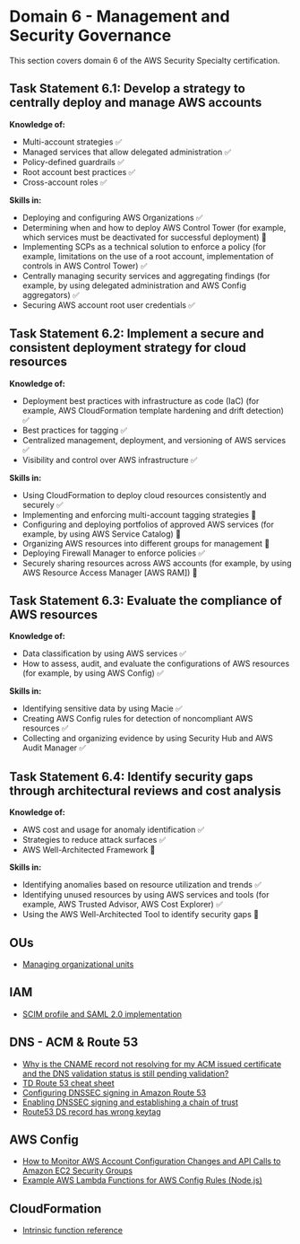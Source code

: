 # Domain 6 - Management and Security Governance

This section covers domain 6 of the AWS Security Specialty certification.

## Task Statement 6.1: Develop a strategy to centrally deploy and manage AWS accounts

**Knowledge of:**

- Multi-account strategies :white_check_mark:
- Managed services that allow delegated administration :white_check_mark:
- Policy-defined guardrails :white_check_mark:
- Root account best practices :white_check_mark:
- Cross-account roles :white_check_mark:

**Skills in:**

- Deploying and configuring AWS Organizations :white_check_mark:
- Determining when and how to deploy AWS Control Tower (for example, which services must be deactivated for successful deployment) :large_orange_diamond:
- Implementing SCPs as a technical solution to enforce a policy (for example, limitations on the use of a root account, implementation of controls in AWS Control Tower) :white_check_mark:
- Centrally managing security services and aggregating findings (for example,
by using delegated administration and AWS Config aggregators) :white_check_mark:
- Securing AWS account root user credentials :white_check_mark:

## Task Statement 6.2: Implement a secure and consistent deployment strategy for cloud resources

**Knowledge of:**

- Deployment best practices with infrastructure as code (IaC) (for example, AWS CloudFormation template hardening and drift detection) :white_check_mark:
- Best practices for tagging :white_check_mark:
- Centralized management, deployment, and versioning of AWS services :white_check_mark:
- Visibility and control over AWS infrastructure :white_check_mark:

**Skills in:**

- Using CloudFormation to deploy cloud resources consistently and securely :white_check_mark:
- Implementing and enforcing multi-account tagging strategies :large_orange_diamond:
- Configuring and deploying portfolios of approved AWS services (for example, by using AWS Service Catalog) :large_orange_diamond:
- Organizing AWS resources into different groups for management :large_orange_diamond:
- Deploying Firewall Manager to enforce policies :white_check_mark:
- Securely sharing resources across AWS accounts (for example, by using AWS Resource Access Manager [AWS RAM]) :large_orange_diamond:

## Task Statement 6.3: Evaluate the compliance of AWS resources

**Knowledge of:**

- Data classification by using AWS services :white_check_mark:
- How to assess, audit, and evaluate the configurations of AWS resources (for example, by using AWS Config) :white_check_mark:

**Skills in:**

- Identifying sensitive data by using Macie :white_check_mark:
- Creating AWS Config rules for detection of noncompliant AWS resources :white_check_mark:
- Collecting and organizing evidence by using Security Hub and AWS Audit Manager :white_check_mark:

## Task Statement 6.4: Identify security gaps through architectural reviews and cost analysis

**Knowledge of:**

- AWS cost and usage for anomaly identification :white_check_mark:
- Strategies to reduce attack surfaces :white_check_mark:
- AWS Well-Architected Framework :large_orange_diamond:

**Skills in:**

- Identifying anomalies based on resource utilization and trends :white_check_mark:
- Identifying unused resources by using AWS services and tools (for example, AWS Trusted Advisor, AWS Cost Explorer) :white_check_mark:
- Using the AWS Well-Architected Tool to identify security gaps :large_orange_diamond:

## OUs

- [Managing organizational units](https://docs.aws.amazon.com/organizations/latest/userguide/orgs_manage_ous.html)

## IAM

- [SCIM profile and SAML 2.0 implementation](https://docs.aws.amazon.com/singlesignon/latest/userguide/scim-profile-saml.html)

## DNS - ACM & Route 53

- [Why is the CNAME record not resolving for my ACM issued certificate and the DNS validation status is still pending validation?](https://repost.aws/knowledge-center/acm-certificate-pending-validation)
- [TD Route 53 cheat sheet](https://tutorialsdojo.com/amazon-route-53/)
- [Configuring DNSSEC signing in Amazon Route 53](https://docs.aws.amazon.com/Route53/latest/DeveloperGuide/dns-configuring-dnssec.html)
- [Enabling DNSSEC signing and establishing a chain of trust](https://docs.aws.amazon.com/Route53/latest/DeveloperGuide/dns-configuring-dnssec-enable-signing.html)
- [Route53 DS record has wrong keytag](https://repost.aws/pt/questions/QUnoNwU3yIS66WSWfuH2H35Q/route53-ds-record-has-wrong-keytag)

## AWS Config

- [How to Monitor AWS Account Configuration Changes and API Calls to Amazon EC2 Security Groups](https://aws.amazon.com/blogs/security/how-to-monitor-aws-account-configuration-changes-and-api-calls-to-amazon-ec2-security-groups/)
- [Example AWS Lambda Functions for AWS Config Rules (Node.js)](https://docs.aws.amazon.com/config/latest/developerguide/evaluate-config_develop-rules_nodejs-sample.html)

## CloudFormation

- [Intrinsic function reference](https://docs.aws.amazon.com/AWSCloudFormation/latest/UserGuide/intrinsic-function-reference.html)
